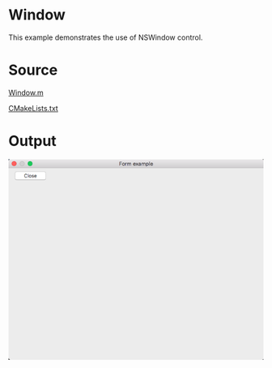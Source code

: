 # Window

This example demonstrates the use of NSWindow control.

# Source

[Window.m](./Window.m)

[CMakeLists.txt](./CMakeLists.txt)

# Output

![Screenshot](../../../docs/Pictures/Window.png)
